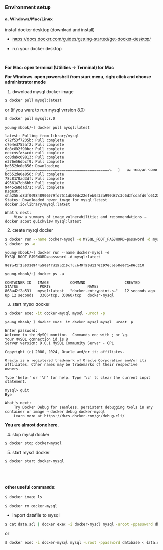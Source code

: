 ### Environment setup 

#### a. Windows/Mac/Linux

install docker desktop (download and install)

- https://docs.docker.com/guides/getting-started/get-docker-desktop/

- run your docker desktop


<br>

**For Mac: open terminal (Utilities -> Terminal) for Mac**

**For Windows: open powershell from start menu, right click and choose administrator mode**



1. download mysql docker image


```bash
$ docker pull mysql:latest
```

  or (if you want to run mysql version 8.0)

```bash
$ docker pull mysql:8.0
```

```
young-mbook/~] docker pull mysql:latest

latest: Pulling from library/mysql
c72f53f7235b: Pull complete 
c7e4ed755af2: Pull complete 
6c8c802f90bc: Pull complete 
eecc55f854cd: Pull complete 
cc8dabc09813: Pull complete 
e376e56dbcf9: Pull complete 
bd552de0e856: Downloading [===============================================>   ]   44.1MB/46.58MB
bd552de0e856: Pull complete 
78c8170ad3df: Pull complete 
4936147cb6bb: Pull complete 
9445ce8dad71: Pull complete 
Digest: sha256:d8df069848906979fd7511db00dc22efeb0a33a990d87c3c6d3fcdafd6fc6123
Status: Downloaded newer image for mysql:latest
docker.io/library/mysql:latest

What's next:
    View a summary of image vulnerabilities and recommendations → docker scout quickview mysql:latest
```



2. create mysql docker

```bash
$ docker run --name docker-mysql -e MYSQL_ROOT_PASSWORD=password -d mysql:latest
$ docker ps -a
```

```shell
young-mbook/~] docker run --name docker-mysql -e MYSQL_ROOT_PASSWORD=password -d mysql:latest

868a42f2a5310844a50547d15a215cfccb40f59d12462976cb6b8d071e86c210

young-mbook/~] docker ps -a

CONTAINER ID   IMAGE          COMMAND                  CREATED          STATUS          PORTS                 NAMES
868a42f2a531   mysql:latest   "docker-entrypoint.s…"   12 seconds ago   Up 12 seconds   3306/tcp, 33060/tcp   docker-mysql
```



3. start mysql docker

```bash
$ docker exec -it docker-mysql mysql -uroot -p
```

```shell
young-mbook/~] docker exec -it docker-mysql mysql -uroot -p

Enter password: 
Welcome to the MySQL monitor.  Commands end with ; or \g.
Your MySQL connection id is 8
Server version: 9.0.1 MySQL Community Server - GPL

Copyright (c) 2000, 2024, Oracle and/or its affiliates.

Oracle is a registered trademark of Oracle Corporation and/or its
affiliates. Other names may be trademarks of their respective
owners.

Type 'help;' or '\h' for help. Type '\c' to clear the current input statement.

mysql> quit
Bye

What's next:
    Try Docker Debug for seamless, persistent debugging tools in any container or image → docker debug docker-mysql
    Learn more at https://docs.docker.com/go/debug-cli/
```

**You are almost done here.**



4. stop mysql docker

```bash
$ docker stop docker-mysql	
```

5. start mysql docker

```bash
$ docker start docker-mysql
```



<br><br>

#### other useful commands:

```bash
$ docker image ls
```

```bash
$ docker rm docker-mysql
```

- import datafile to mysql


```bash
$ cat data.sql | docker exec -i docker-mysql mysql -uroot -ppassword db_name
```

  or

```bash
$ docker exec -i docker-mysql mysql -uroot -ppassword database < data.sql
```



